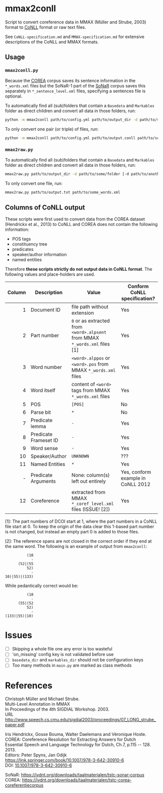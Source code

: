 # mmax2conll
Script to convert coreference data in MMAX (Müller and Strube, 2003) format to [CoNLL][] format or raw text files.

See `CoNLL-specification.md` and `MMAX-specification.md` for extensive descriptions of the CoNLL and MMAX formats.


## Usage

### `mmax2conll.py`
Because the [COREA][] corpus saves its sentence information in the `*_words.xml` files
but the SoNaR-1 part of the [SoNaR][] corpus saves this separately in `*_sentence_level.xml` files,
specifying a sentences file is optional.

To automatically find all (sub)folders that contain a `Basedata` and `Markables` folder as direct children and convert all data in those folders, run:

```sh
python -m mmax2conll path/to/config.yml path/to/output_dir -d path/to/some/folder [-d path/to/another/folder ...]
```

To only convert one pair (or triple) of files, run:
```sh
python -m mmax2conll path/to/config.yml path/to/output.conll path/to/some_words.xml path/to/a_coref_level.xml [path/to/a_sentence_level.xml]
```

### `mmax2raw.py`
To automatically find all (sub)folders that contain a `Basedata` and `Markables` folder as direct children and convert all data in those folders, run:

```sh
mmax2raw.py path/to/output_dir -d path/to/some/folder [-d path/to/another/folder ...]
```

To only convert one file, run:
```sh
mmax2raw.py path/to/output.txt path/to/some_words.xml
```


## Columns of CoNLL output
These scripts were first used to convert data from the COREA dataset (Hendrickx et al., 2013) to CoNLL and
COREA does not contain the following information:

 - POS tags
 - constituency tree
 - predicates
 - speaker/author information
 - named entities

Therefore **these scripts strictly do not output data in CoNLL format**.
The following values and place-holders are used.

| Column  | Description           | Value                                                                         | Conform CoNLL specification?
| ---:    | ---                   | ---                                                                           | ---
|       1 | Document ID           | file path without extension                                                   | Yes
|       2 | Part number           | `0` or as extracted from `<word>.alpsent` from MMAX `*_words.xml` files \[1\] | Yes
|       3 | Word number           | `<word>.alppos` or `<word>.pos` from MMAX `*_words.xml` files                 | Yes
|       4 | Word itself           | content of `<word>` tags from MMAX `*_words.xml` files                        | Yes
|       5 | POS                   | `[POS]`                                                                       | No
|       6 | Parse bit             | `*`                                                                           | No
|       7 | Predicate lemma       | `-`                                                                           | Yes
|       8 | Predicate Frameset ID | `-`                                                                           | Yes
|       9 | Word sense            | `-`                                                                           | Yes
|      10 | Speaker/Author        | `UNKNOWN`                                                                     | ???
|      11 | Named Entities        | `*`                                                                           | Yes
|       - | Predicate Arguments   | None: column(s) left out entirely                                             | Yes, conform example in CoNLL 2012
|      12 | Coreference           | extracted from MMAX `*_coref_level.xml` files (ISSUE! \[2\])                  | Yes

\[1\]:
  The part numbers of DCOI start at 1, where the part numbers in a CoNLL file start at 0.
  To keep the origin of the data clear this 1-based part number is not changed,
  but instead an empty part 0 is added to those files.

\[2\]:
  The reference spans are not closed in the correct order if they end at the same word. The following is an example of output from `mmax2conll`:

              (10
                -
          (52|(55
              52)
                -
    10)|55)|(133)

  While pedantically correct would be:

              (10
                -
          (55|(52
              52)
                -
    (133)|55)|10)


# Issues

 - [ ] Skipping a whole file one any error is too wasteful
 - [ ] 'on_missing' config key is not validated before use
 - [ ] `basedata_dir` and `markables_dir` should not be configuration keys
 - [ ] Too many methods in `main.py` are marked as class methods

# References
Christoph Müller and Michael Strube.<br>
Multi-Level Annotation in MMAX<br>
In Proceedings of the 4th SIGDIAL Workshop. 2003.<br>
URL http://www.speech.cs.cmu.edu/sigdial2003/proceedings/07_LONG_strube_paper.pdf


Iris Hendrickx, Gosse Bouma, Walter Daelemans and Véronique Hoste.<br>
COREA: Coreference Resolution for Extracting Answers for Dutch<br>
Essential Speech and Language Technology for Dutch, Ch.7, p.115 -- 128. 2013.<br>
Editors: Peter Spyns, Jan Odijk<br>
https://link.springer.com/book/10.1007/978-3-642-30910-6<br>
DOI: [10.1007/978-3-642-30910-6](https://doi.org/10.1007/978-3-642-30910-6)<br>

SoNaR: https://ivdnt.org/downloads/taalmaterialen/tstc-sonar-corpus<br>
COREA: https://ivdnt.org/downloads/taalmaterialen/tstc-corea-coreferentiecorpus

[COREA]: https://ivdnt.org/downloads/taalmaterialen/tstc-corea-coreferentiecorpus
[CoNLL]: http://conll.cemantix.org/2012/data.html
[SoNaR]: https://ivdnt.org/downloads/taalmaterialen/tstc-sonar-corpus

